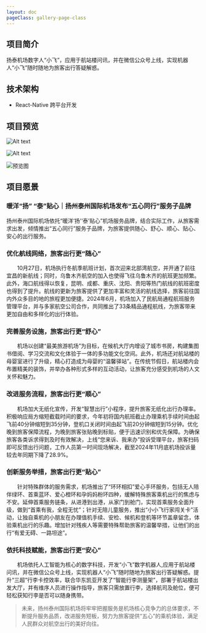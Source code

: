 ```yaml
---
layout: doc
pageClass: gallery-page-class
---
```


## 项目简介 ##

扬泰机场数字人“小飞”，应用于航站楼问讯，并在微信公众号上线，实现机器人“小飞”随时随地为旅客出行答疑解惑。

## 技术架构 ##

- React-Native 跨平台开发

## 项目预览 ##

<div class="grid grid-cols-3 gap-2">

![Alt text](/images/robot_welcome.png)

![Alt text](/images/3-2.png)

![预览图](/images/20241217135539.jpg)

</div>

## 项目愿景 ##


### 暖洋“扬” “泰”贴心｜扬州泰州国际机场发布“五心同行”服务子品牌 ###

扬州泰州国际机场依托“暖洋‘扬’‘泰’贴心”机场服务品牌，结合实际工作，从旅客需求出发，倾情推出“五心同行”服务子品牌，为旅客提供随心、舒心、顺心、贴心、安心的出行服务。

### 优化航线网络，旅客出行更“随心” ###

　　10月27日，机场执行冬航季航班计划，首次迎来北部湾航空，并开通了前往宜昌的新航线；同时，乌鲁木齐航空的加入也使得飞往乌鲁木齐的航班更加频繁。此外，海口航线得以恢复，昆明、成都、重庆、沈阳、贵阳等热门航线的航班密度也得到了提升。航线的更新为旅客提供了更加丰富和灵活的航线选择，旅客前往国内外众多目的地的旅程更加便捷。2024年6月，机场加入了民航局通程航班服务管理平台，并与多家航空公司合作，共同推出了33条精品通程航线，为旅客带来更加自由和多样化的出行体验。

### 完善服务设施，旅客出行更“舒心” ###

　　机场以创建“最美旅游机场”为目标，在候机大厅内增设了城市书房，构建集图书借阅、学习交流和文化体验于一体的多功能文化空间。此外，机场还对航站楼的母婴室进行了升级，精心打造成为母婴的“温馨驿站”。在传统节假日，航站楼内会布置精美的装饰，并举办各种形式多样的互动活动，让旅客充分感受到机场的人文关怀和魅力。

### 改进服务流程，旅客出行更“顺心” ###

　　机场加大无纸化宣传，开发“智慧出行”小程序，提升旅客无纸化出行办理率。积极响应局方缩短截载时间的要求，今年初将国内航班截止办理乘机手续时间由起飞前40分钟缩短到35分钟，登机口关闭时间由起飞前20分钟缩短到15分钟。优化晚到旅客保障流程，为晚到旅客张贴晚到标贴，便于迅速识别和优先保障。为确保旅客各类诉求得到及时有效解决，上线“您来诉、我来办”投诉受理平台，旅客扫码即可反馈出行问题，工作人员第一时间现场解决，截至2024年11月底机场投诉量较去年同期下降了28.9%。

### 创新服务举措，旅客出行更“贴心” ###

　　针对特殊群体的服务需求，机场推出了“环环相扣”爱心手环服务，包括无人陪伴绿环、首乘蓝环、爱心橙环和孕妈妈粉环四种，缓解特殊旅客乘机出行的焦虑与不安。延伸首乘服务链条，从进港到出港，从家门到舱门，实现首乘服务全面升级，做到“首乘有我，全程无忧”；针对无陪儿童服务，推出“小小飞行家闯关卡”活动，让独自乘机的小朋友在办理值机手续、安检、候机和登机等环节盖章留念，体验乘机出行的乐趣。增加针对残疾人等需要特殊帮助旅客的温馨举措，让他们的出行“有爱无碍、一路坦途”。

### 依托科技赋能，旅客出行更“安心” ###

　　机场依托人工智能为核心的数字科技，开发“小飞”数字机器人,应用于航站楼问讯，并在微信公众号上线，实现机器人“小飞”随时随地为旅客出行答疑解惑。提升“三超”行李卡控效率，联合华东凯亚开发了“智能行李测量架”，部署于航站楼出发大厅，并有维序人员进行操作指导，旅客只需放置行李，选择航司及舱位，便可轻松获知行李是否可以随身携带。

> 未来，扬州泰州国际机场将牢牢把握服务是机场核心竞争力的总体要求，不断提升服务品质，改进服务短板，努力为旅客提供“五心”的乘机体验，满足人民群众对航空出行的美好向往。

